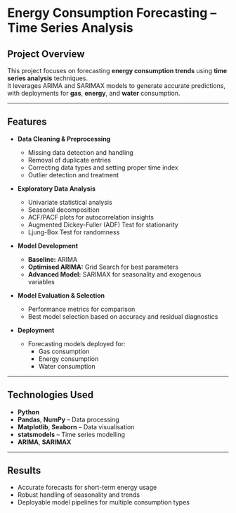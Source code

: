 # Energy Consumption Forecasting – Time Series Analysis

## Project Overview
This project focuses on forecasting **energy consumption trends** using **time series analysis** techniques.  
It leverages ARIMA and SARIMAX models to generate accurate predictions, with deployments for **gas**, **energy**, and **water** consumption.

---

## Features
- **Data Cleaning & Preprocessing**
  - Missing data detection and handling
  - Removal of duplicate entries
  - Correcting data types and setting proper time index
  - Outlier detection and treatment

- **Exploratory Data Analysis**
  - Univariate statistical analysis
  - Seasonal decomposition
  - ACF/PACF plots for autocorrelation insights
  - Augmented Dickey-Fuller (ADF) Test for stationarity
  - Ljung-Box Test for randomness

- **Model Development**
  - **Baseline:** ARIMA
  - **Optimised ARIMA:** Grid Search for best parameters
  - **Advanced Model:** SARIMAX for seasonality and exogenous variables

- **Model Evaluation & Selection**
  - Performance metrics for comparison
  - Best model selection based on accuracy and residual diagnostics

- **Deployment**
  - Forecasting models deployed for:
    - Gas consumption
    - Energy consumption
    - Water consumption

---

## Technologies Used
- **Python**  
- **Pandas**, **NumPy** – Data processing  
- **Matplotlib**, **Seaborn** – Data visualisation  
- **statsmodels** – Time series modelling  
- **ARIMA**, **SARIMAX**  

---

## Results
- Accurate forecasts for short-term energy usage
- Robust handling of seasonality and trends
- Deployable model pipelines for multiple consumption types
